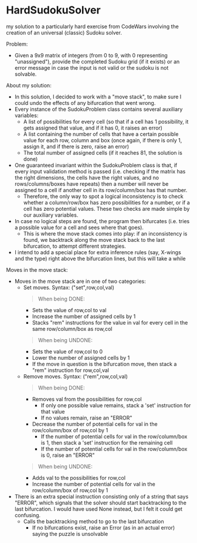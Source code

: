 # HardSudokuSolver
my solution to a particularly hard exercise from CodeWars involving the creation of an universal (classic) Sudoku solver.

Problem:
  - Given a 9x9 matrix of integers (from 0 to 9, with 0 representing "unassigned"), provide the completed Sudoku grid (if it exists) or
    an error message in case the input is not valid or the sudoku is not solvable.
    
About my solution:
  - In this solution, I decided to work with a "move stack", to make sure I could undo the effects of any bifurcation that went wrong.
  - Every instance of the SudokuProblem class contains several auxiliary variables:
    - A list of possibilities for every cell (so that if a cell has 1 possibility, it gets assigned that value, and if it has 0, it raises an error)
    - A list containing the number of cells that have a certain possible value for each row, column and box (once again, if there is only 1, assign it,
      and if there is zero, raise an error)
    - The total number of assigned cells (if it reaches 81, the solution is done)
  - One guaranteed invariant within the SudokuProblem class is that, if every input validation method is passed 
    (i.e. checking if the matrix has the right dimensions, the cells have the right values, and no rows/columns/boxes have repeats)
    then a number will never be assigned to a cell if another cell in its row/column/box has that number.
    - Therefore, the only way to spot a logical inconsistency is to check whether a column/row/box has zero possibilities for a number, or if a cell
      has zero potential values. These two checks are made simple by our auxiliary variables.
  - In case no logical steps are found, the program then bifurcates (i.e. tries a possible value for a cell and sees where that goes).
    - This is where the move stack comes into play: if an inconsistency is found, we backtrack along the move stack back to the last bifurcation, to
      attempt different strategies.
  - I intend to add a special place for extra inference rules (say, X-wings and the type) right above the bifurcation lines, but this will take a while
      
Moves in the move stack:
  - Moves in the move stack are in one of two categories:
    - Set moves. Syntax: ("set",row,col,val)
      > When being DONE:
      - Sets the value of row,col to val
      - Increase the number of assigned cells by 1
      - Stacks "rem" instructions for the value in val for every cell in the same row/column/box as row,col
      > When being UNDONE:
      - Sets the value of row,col to 0
      - Lower the number of assigned cells by 1
      - If the move in question is the bifurcation move, then stack a "rem" instruction for row,col,val
    - Remove moves. Syntax: ("rem",row,col,val)
      > When being DONE:
      - Removes val from the possibilities for row,col
        - If only one possible value remains, stack a 'set' instruction for that value
        - If no values remain, raise an "ERROR"  
      - Decrease the number of potential cells for val in the row/column/box of row,col by 1
        - If the number of potential cells for val in the row/column/box is 1, then stack a 'set' instruction for the remaining cell
        - If the number of potential cells for val in the row/column/box is 0, raise an "ERROR"
      > When being UNDONE:
      - Adds val to the possibilities for row,col
      - Increase the number of potential cells for val in the row/column/box of row,col by 1
  - There is an extra special instruction consisting only of a string that says "ERROR", which signals that the solver should start
    backtracking to the last bifurcation. I would have used None instead, but I felt it could get confusing.
    - Calls the backtracking method to go to the last bifurcation
      - If no bifurcations exist, raise an Error (as in an actual error) saying the puzzle is unsolvable
